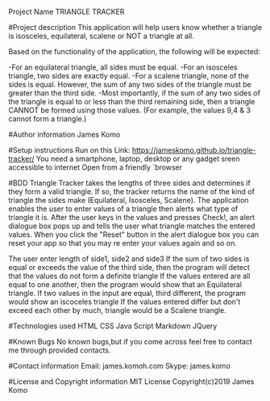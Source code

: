 Project Name
TRIANGLE TRACKER

#Project description
This application will help users know whether a triangle is isosceles, equilateral, scalene or NOT a triangle at all.

Based on the functionality of the application, the following will be expected:

-For an equilateral triangle, all sides must be equal.
-For an isosceles triangle, two sides are exactly equal.
-For a scalene triangle, none of the sides is equal. However, the sum of any two sides of the triangle must be greater than the third side.
-Most importantly, if the sum of any two sides of the triangle is equal to or less than the third remaining side, then a triangle CANNOT be formed using those values. (For example, the values 9,4 & 3 cannot form a triangle.)

#Author information
James Komo

#Setup instructions
Run on this Link: https://jameskomo.github.io/triangle-tracker/
You need a smartphone, laptop, desktop or any gadget sreen accessible to internet
Open from a friendly `browser

#BDD
Triangle Tracker takes the lengths of three sides and determines if they form a valid triangle. If so, the tracker returns the name of the kind of triangle the sides make (Equilateral, Isosceles, Scalene).
The application enables the user to enter values of a triangle then alerts what type of triangle it is.
After the user keys in the values and presses Check!, an alert dialogue box pops up and tells the user what triangle matches the entered values. When you click the "Reset" button in the alert dialogue box you can reset your app so that you may re enter your values again and so on.

The user enter length of side1, side2 and side3
If the sum of two sides is equal or exceeds the value of the third side, then the program will detect that the values do not form a definite triangle
If the values entered are all equal to one another, then the program would show that an Equilateral triangle.
If two values in the input are equal, third different, the program would show an iscoceles triangle
If the values entered differ but don't exceed each other by much, triangle would be a Scalene triangle.

#Technologies used
HTML
CSS
Java Script
Markdown
JQuery

#Known Bugs
No known bugs,but if you come across feel free to contact me through provided contacts.

#Contact information
Email: james.komoh.com Skype: james.komo


#License and Copyright information
MIT License
Copyright(c)2019 James Komo
